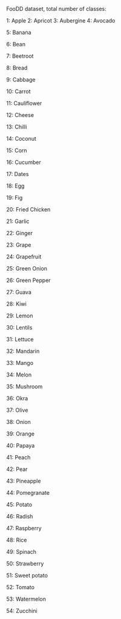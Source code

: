FooDD dataset, total number of classes: 

1: Apple
2: Apricot
3: Aubergine
4: Avocado

5: Banana

6: Bean

7: Beetroot

8: Bread

9: Cabbage

10: Carrot

11: Cauliflower

12: Cheese

13: Chilli

14: Coconut

15: Corn

16: Cucumber

17: Dates

18: Egg

19: Fig

20: Fried Chicken

21: Garlic

22: Ginger

23: Grape

24: Grapefruit

25: Green Onion

26: Green Pepper

27: Guava

28: Kiwi

29: Lemon

30: Lentils

31: Lettuce

32: Mandarin

33: Mango

34: Melon

35: Mushroom

36: Okra

37: Olive

38: Onion

39: Orange

40: Papaya

41: Peach

42: Pear

43: Pineapple

44: Pomegranate

45: Potato

46: Radish

47: Raspberry

48: Rice

49: Spinach

50: Strawberry

51: Sweet potato

52: Tomato

53: Watermelon

54: Zucchini
